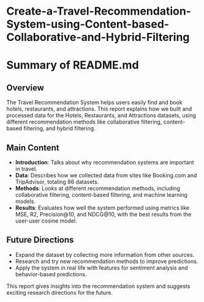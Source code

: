 # Create-a-Travel-Recommendation-System-using-Content-based-Collaborative-and-Hybrid-Filtering

# Summary of README.md

## Overview
The Travel Recommendation System helps users easily find and book hotels, restaurants, and attractions. This report explains how we built and processed data for the Hotels, Restaurants, and Attractions datasets, using different recommendation methods like collaborative filtering, content-based filtering, and hybrid filtering.

## Main Content
- **Introduction**: Talks about why recommendation systems are important in travel.
- **Data**: Describes how we collected data from sites like Booking.com and TripAdvisor, totaling 86 datasets.
- **Methods**: Looks at different recommendation methods, including collaborative filtering, content-based filtering, and machine learning models.
- **Results**: Evaluates how well the system performed using metrics like MSE, R2, Precision@10, and NDCG@10, with the best results from the user-user cosine model.

## Future Directions
- Expand the dataset by collecting more information from other sources.
- Research and try new recommendation methods to improve predictions.
- Apply the system in real life with features for sentiment analysis and behavior-based predictions.

This report gives insights into the recommendation system and suggests exciting research directions for the future.
